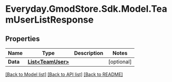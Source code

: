 # Everyday.GmodStore.Sdk.Model.TeamUserListResponse
## Properties

Name | Type | Description | Notes
------------ | ------------- | ------------- | -------------
**Data** | [**List&lt;TeamUser&gt;**](TeamUser.md) |  | [optional] 

[[Back to Model list]](../README.md#documentation-for-models) [[Back to API list]](../README.md#documentation-for-api-endpoints) [[Back to README]](../README.md)


